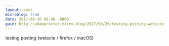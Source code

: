 ```yaml
---
layout: post
microblog: true
date: 2017-08-26 09:48 -0000
guid: http://adamprocter.micro.blog/2017/08/26/testing-posting-website.html
---
```

testing posting (website / firefox / macOS)
